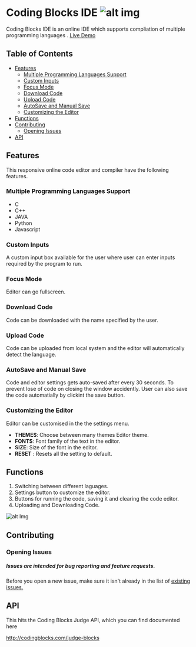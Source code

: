# Coding Blocks IDE  ![alt img](http://i.imgur.com/mTjKodQ.png)
Coding Blocks IDE is an online IDE which supports compliation of multiple programming languages . 
[Live Demo](https://codingblocks.com/ide/)

## Table of Contents

- [Features](#features)
  - [Multiple Programming Languages Support](#multiple-programming-languages-support)
  - [Custom Inputs](#custom-inputs)
  - [Focus Mode](#focus-mode)
  - [Download Code](#download-code)
  - [Upload Code](#upload-code)
  - [AutoSave and Manual Save](#autosave-and-manual-save)
  - [Customizing the Editor](#customizing-the-editor)
- [Functions](#functions)
- [Contributing](#contributing)
  - [Opening Issues](#opening-issues)
- [API](#api)

## Features 
This responsive online code editor and compiler have the following features.

### Multiple Programming Languages Support 
* C 
* C++
* JAVA
* Python
* Javascript

### Custom Inputs
A custom input box available for the user where user can enter inputs required by the program to run.

### Focus Mode
Editor can go fullscreen. 

### Download Code
Code can be downloaded with the name specified by the user.

### Upload Code
Code can be uploaded from local system and the editor will automatically detect the language.

### AutoSave and Manual Save
Code and editor settings gets auto-saved after every 30 seconds. To prevent lose of code on closing the window accidently. User can also save the code automatially by clickint the save button.

### Customizing the Editor

Editor can be customised in the  the settings menu. 

* **THEMES**: Choose between many themes Editor theme.
* **FONTS**: Font family of the text in the editor.
* **SIZE**: Size of the font in the editor.
* **RESET** : Resets all the setting to default.

## Functions

1. Switching between different laguages.
2. Settings button to customize the editor.
3. Buttons for running the code, saving it and clearing the code editor.
4. Uploading and Downloading Code.

![alt Img](http://i.imgur.com/AblFpfZ.png)

## Contributing

### Opening Issues
##### Issues are intended for bug reporting and feature requests.

Before you open a new issue, make sure it isn't already in the list of [existing issues.](http://www.github.com/coding-blocks/ide/issues)

## API 
This hits the Coding Blocks Judge API, which you can find documented here

<http://codingblocks.com/judge-blocks>

